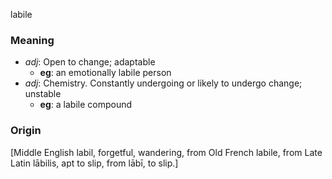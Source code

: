 labile
### Meaning
+ _adj_: Open to change; adaptable
    + __eg__: an emotionally labile person
+ _adj_: Chemistry. Constantly undergoing or likely to undergo change; unstable
    + __eg__: a labile compound

### Origin

[Middle English labil, forgetful, wandering, from Old French labile, from Late Latin lābilis, apt to slip, from lābī, to slip.]

